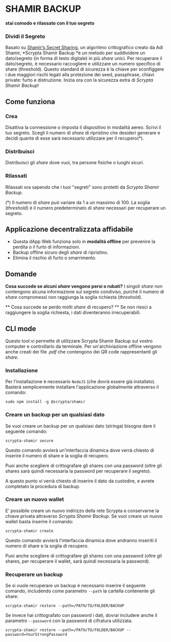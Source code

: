 # SHAMIR BACKUP
**stai comodo e rilassato con il tuo segreto**

### Dividi il Segreto

Basato su [Shamir’s Secret Sharing](https://en.wikipedia.org/wiki/Shamir's_Secret_Sharing), un algoritmo crittografico creato da Adi Shamir, *Scrypta Shamir Backup *è un metodo per suddividere un dato/segreto (in forma di testo digitale) in più *share* unici. Per recuperare il dato/segreto, è necessario raccogliere e utilizzare un numero specifico di share (threshold). Questo standard di sicurezza è la chiave per sconfiggere i due maggiori rischi legati alla protezione dei seed, passphrase, chiavi private: furto e distruzione. Inizia ora con la sicurezza extra di *Scrypta Shamir Backup*! 

## Come funziona

### Crea
Disattiva la connessione o imposta il dispositivo in modalità aereo. Scrivi il tuo segreto. Scegli il numero di *share* di ripristino che desideri generare e decidi quante di esse sarà necessario utilizzare per il recupero(*).

### Distribuisci
Distribuisci gli *share* dove vuoi, tra persone fisiche o luoghi sicuri.

### Rilassati
Rilassati ora sapendo che i tuoi "segreti" sono protetti da *Scrypta Shamir Backup*.

(*) Il numero di *share* può variare da 1 a un massimo di 100.
La soglia (*threshold*) è il numero predeterminato di *share* necessari per recuperare un segreto.

## Applicazione decentralizzata affidabile

- Questa dApp Web funziona solo in **modalità offline** per prevenire la perdita o il furto di informazioni.
- Backup offline sicuro degli *share* di ripristino.
- Elimina il rischio di furto o smarrimento.

## Domande

**Cosa succede se alcuni *share* vengono persi o rubati?**
I singoli *share* non contengono alcuna informazione sul segreto condiviso, purché il numero di *share* compromessi non raggiunga la soglia richiesta (*threshold*).

** Cosa succede se perdo molti *share* di recupero? **
Se non riesci a raggiungere la soglia richiesta, i dati  diventeranno irrecuperabili.


## CLI mode 

Questo tool vi permette di utilizzare Scrypta Shamir Backup sul vostro computer e controllarlo da terminale. Per un'archiviazione offline vengono anche creati dei file *.pdf* che contengono dei QR code rappresentanti gli *share*.

### Installazione
Per l'installazione è necessario `NodeJS` (che dovrà essere già installato). Basterà semplicemente installare l'applicazione globalmente attraverso il comando:

```
sudo npm install -g @scrypta/shamir
```

### Creare un backup per un qualsiasi dato

Se vuoi creare un backup per un qualsiasi dato (stringa) bisogna dare il seguente comando:

```
scrypta-shamir secure
```
Questo comando avvierà un'interfaccia dinamica dove verrà chiesto di inserire il numero di share e la soglia di recupero.

Puoi anche scegliere di crittografare gli shares con una password (oltre gli shares sarà quindi necessaria la password per recuperare il segreto).

A questo punto vi verrà chiesto di inserire il dato da custodire, e avrete completato la procedura di backup.

### Creare un nuovo wallet

E' possibile creare un nuovo indirizzo della rete Scrypta e conservarne la chiave privata attraverso *Scrypta Shamir Backup*. Se vuoi creare un nuovo wallet basta inserire il comando:

```
scrypta-shamir create
```

Questo comando avvierà l'interfaccia dinamica dove andranno inseiriti il numero di share e la soglia di recupero.

Puoi anche scegliere di crittografare gli shares con una password (oltre gli shares, per recuperare il wallet, sarà quindi necessaria la password).

### Recuperare un backup

Se si vuole recuperare un backup è necessario inserire il seguente comando, includendo come parametro `--path` la cartella contenente gli share:

```
scrypta-shamir restore --path=/PATH/TO/FOLDER/BACKUP 
```

Se invece hai crittografato con password i dati, dovrai includere anche il parametro `--password` con la password di cifratura utilizzata.

```
scrypta-shamir restore --path=/PATH/TO/FOLDER/BACKUP --password=YourStrongPassword
```